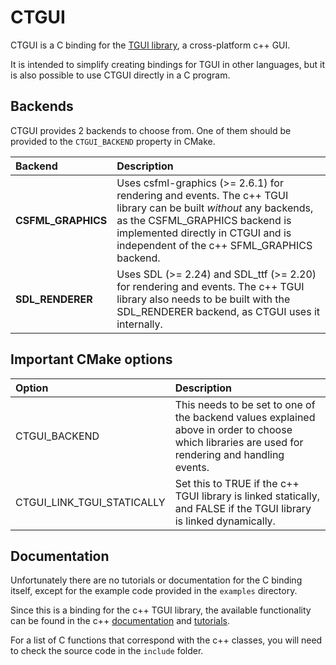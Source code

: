CTGUI
=====

CTGUI is a C binding for the [TGUI library](https://github.com/texus/TGUI), a cross-platform c++ GUI.

It is intended to simplify creating bindings for TGUI in other languages, but it is also possible to use CTGUI directly in a C program.

Backends
--------

CTGUI provides 2 backends to choose from. One of them should be provided to the `CTGUI_BACKEND` property in CMake.

| Backend            | Description |
|:-------------------|:------------|
| **CSFML_GRAPHICS** | Uses csfml-graphics (>= 2.6.1) for rendering and events. The c++ TGUI library can be built *without* any backends, as the CSFML\_GRAPHICS backend is implemented directly in CTGUI and is independent of the c++ SFML\_GRAPHICS backend. |
| **SDL_RENDERER**   | Uses SDL (>= 2.24) and SDL\_ttf (>= 2.20) for rendering and events. The c++ TGUI library also needs to be built with the SDL\_RENDERER backend, as CTGUI uses it internally. |

Important CMake options
-----------------------

| Option                     | Description |
|:---------------------------|:------------|
| CTGUI_BACKEND              | This needs to be set to one of the backend values explained above in order to choose which libraries are used for rendering and handling events. |
| CTGUI_LINK_TGUI_STATICALLY | Set this to TRUE if the c++ TGUI library is linked statically, and FALSE if the TGUI library is linked dynamically. |

Documentation
-------------

Unfortunately there are no tutorials or documentation for the C binding itself, except for the example code provided in the `examples` directory.

Since this is a binding for the c++ TGUI library, the available functionality can be found in the c++ [documentation](https://tgui.eu/documentation/latest-stable/annotated.html) and [tutorials](https://tgui.eu/tutorials/latest-stable/).

For a list of C functions that correspond with the c++ classes, you will need to check the source code in the `include` folder.
